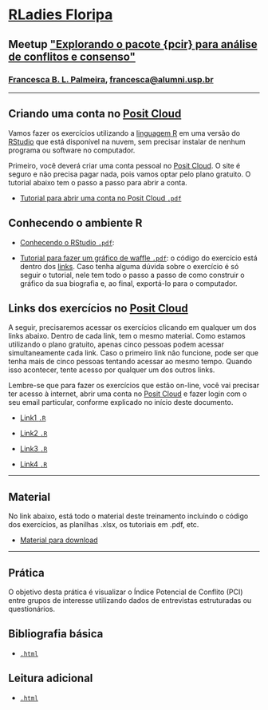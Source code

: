# [RLadies Floripa](https://www.meetup.com/rladies-florianopolis/)
## Meetup ["Explorando o pacote {pcir} para análise de conflitos e consenso"](https://www.meetup.com/rladies-florianopolis/events/305989838/?eventOrigin=group_upcoming_events)
### [Francesca B. L. Palmeira](https://fblpalmeira.github.io/), francesca@alumni.usp.br 

-----

## Criando uma conta no [Posit Cloud](https://posit.cloud/)

Vamos fazer os exercícios utilizando a [linguagem R](https://www.r-project.org/about.html) em uma versão do [RStudio](https://posit.co/download/rstudio-desktop/) que está disponível na nuvem, sem precisar instalar de nenhum programa ou software no computador. 

Primeiro, você deverá criar uma conta pessoal no [Posit Cloud](https://posit.cloud/). O site é seguro e não precisa pagar nada, pois vamos optar pelo plano gratuito. O tutorial abaixo tem o passo a passo para abrir a conta. 

- [Tutorial para abrir uma conta no Posit Cloud `.pdf`](https://github.com/fblpalmeira/pronta_cientista_2024/blob/main/docs/Tutorial_abrir_conta_PositCloud_pronta_2024.pdf)

## Conhecendo o ambiente R

- [Conhecendo o RStudio `.pdf`]():

- [Tutorial para fazer um gráfico de waffle `.pdf`](https://github.com/fblpalmeira/pronta_cientista_2024/blob/main/docs/Tutotial_RStudio_Cloud_Waffle_Pronta_Cientista_2024_05_25.pdf): o código do exercício está dentro dos [links](https://github.com/fblpalmeira/pronta_cientista/blob/main/README.md#links-dos-exerc%C3%ADcios-no-posit-cloud). Caso tenha alguma dúvida sobre o exercício é só seguir o tutorial, nele tem todo o passo a passo de como construir o gráfico da sua biografia e, ao final, exportá-lo para o computador.

## Links dos exercícios no [Posit Cloud](https://posit.cloud/)

A seguir, precisaremos acessar os exercícios clicando em qualquer um dos links abaixo. Dentro de cada link, tem o mesmo material. Como estamos utilizando o plano gratuito, apenas cinco pessoas podem acessar simultaneamente cada link. Caso o primeiro link não funcione, pode ser que tenha mais de cinco pessoas tentando acessar ao mesmo tempo. Quando isso acontecer, tente acesso por qualquer um dos outros links. 

Lembre-se que para fazer os exercícios que estão on-line, você vai precisar ter acesso à internet, abrir uma conta no [Posit Cloud](https://posit.cloud/) e fazer login com o seu email particular, conforme explicado no início deste documento. 

- [Link1 `.R`](https://posit.cloud/content/10231646) 

- [Link2 `.R`]()

- [Link3 `.R`]()

- [Link4 `.R`]()

-----

## Material 

No link abaixo, está todo o material deste treinamento incluindo o código dos exercícios, as planilhas .xlsx, os tutoriais em .pdf, etc.

- [Material para download]()

-----

## Prática 

O objetivo desta prática é visualizar o Índice Potencial de Conflito (PCI) entre grupos de interesse utilizando dados de entrevistas estruturadas ou questionários. 

## Bibliografia básica

- [ `.html`]()

## Leitura adicional

- [ `.html`]()
